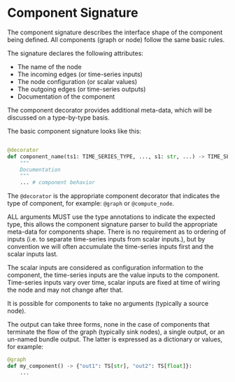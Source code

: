 Component Signature
===================

The component signature describes the interface shape of the component
being defined. All components (graph or node) follow the same basic rules.

The signature declares the following attributes:

* The name of the node
* The incoming edges (or time-series inputs)
* The node configuration (or scalar values)
* The outgoing edges (or time-series outputs)
* Documentation of the component

The component decorator provides additional meta-data, which will be
discussed on a type-by-type basis.

The basic component signature looks like this:

```python

@decorator
def component_name(ts1: TIME_SERIES_TYPE, ..., s1: str, ...) -> TIME_SERIES_TYPE_2:
    """
    Documentation
    """
    ... # component behavior
```

The ``@decorator`` is the appropriate component decorator that indicates
the type of component, for example: ``@graph`` or ``@compute_node``.

ALL arguments MUST use the type annotations to indicate the expected type,
this allows the component signature parser to build the appropriate
meta-data for components shape. There is no requirement as to ordering
of inputs (i.e. to separate time-series inputs from scalar inputs.), but
by convention we will often accumulate the time-series inputs first and the
scalar inputs last.

The scalar inputs are considered as configuration information to the 
component, the time-series inputs are the value inputs to the component.
Time-series inputs vary over time, scalar inputs are fixed at time of
wiring the node and may not change after that.

It is possible for components to take no arguments (typically a source node).

The output can take three forms, none in the case of components that
terminate the flow of the graph (typically sink nodes), a single output,
or an un-named bundle output. The latter is expressed as a dictionary or
values, for example:

```python
@graph
def my_component() -> {"out1": TS[str], "out2": TS[float]}:
    ...
```
